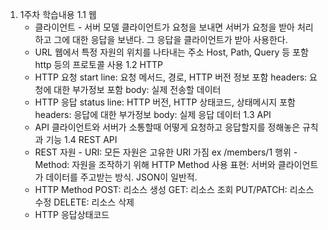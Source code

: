 1. 1주차 학습내용
  1.1 웹
    - 클라이언트 - 서버 모델
       클라이언트가 요청을 보내면 서버가 요청을 받아 처리하고 그에 대한 응답을 보낸다. 그 응답을 클라이언트가 받아 사용한다.
    - URL
       웹에서 특정 자원의 위치를 나타내는 주소
       Host, Path, Query 등 포함
       http 등의 프로토콜 사용
  1.2 HTTP
    - HTTP 요청
       start line: 요청 메서드, 경로, HTTP 버전 정보 포함
       headers: 요청에 대한 부가정보 포함
       body: 실제 전송할 데이터
    - HTTP 응답
       status line: HTTP 버전, HTTP 상태코드, 상태메시지 포함
       headers: 응답에 대한 부가정보
       body: 실제 응답 데이터
  1.3 API
    - API
       클라이언트와 서버가 소통할때 어떻게 요청하고 응답할지를 정해놓은 규칙과 기능
  1.4 REST API
    - REST
       자원 - URI: 모든 자원은 고유한 URI 가짐 ex /members/1
       행위 - Method: 자원을 조작하기 위해 HTTP Method 사용
       표현: 서버와 클라이언트가 데이터를 주고받는 방식. JSON이 일반적.
    - HTTP Method
       POST: 리소스 생성
       GET: 리소스 조회
       PUT/PATCH: 리소스 수정
       DELETE: 리소스 삭제
    - HTTP 응답상태코드
    
       

